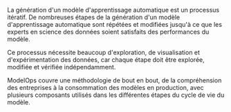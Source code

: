 La génération d'un modèle d'apprentissage automatique est un processus itératif. De nombreuses étapes de la génération d'un modèle d'apprentissage automatique sont répétées et modifiées jusqu'à ce que les experts en science des données soient satisfaits des performances du modèle.

Ce processus nécessite beaucoup d'exploration, de visualisation et d'expérimentation des données, car chaque étape doit être explorée, modifiée et vérifiée indépendamment.

ModelOps couvre une méthodologie de bout en bout, de la compréhension des entreprises à la consommation des modèles en production, avec plusieurs composants utilisés dans les différentes étapes du cycle de vie du modèle.

